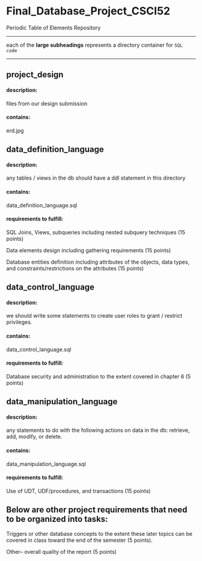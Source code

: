 # Final_Database_Project_CSCI52
Periodic Table of Elements Repository
***
each of the **large subheadings** represents a directory container for `SQL code`  
***


## project_design

#### description:
  files from our design submission

#### contains:
  erd.jpg


## data_definition_language

#### description:
  any tables / views in the db should have a ddl statement in this directory

#### contains:
  data_definition_language.sql
  
#### requirements to fulfill:
  SQL Joins, Views, subqueries including nested subquery techniques (15 points)
  
  Data elements design including gathering requirements (15 points)
  
  Database entities definition including attributes of the objects, data types, and constraints/restrictions on the attributes (15 points)


## data_control_language

#### description:
  we should write some statements to create user roles to grant / restrict privileges.
  
#### contains:
  data_control_language.sql
  
#### requirements to fulfill:
  Database security and administration to the extent covered in chapter 6 (5 points)


## data_manipulation_language

#### description:
  any statements to do with the following actions on data in the db: retrieve, add, modify, or delete.
 
#### contains:
  data_manipulation_language.sql
  
#### requirements to fulfill:
  Use of UDT, UDF/procedures, and transactions (15 points)

## Below are other project requirements that need to be organized into tasks:

Triggers or other database concepts to the extent these later topics can be covered in class toward the end of the semester (5 points).

Other– overall quality of the report (5 points)


